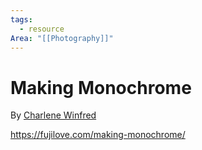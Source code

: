 ```yaml
---
tags:
  - resource
Area: "[[Photography]]"
---
```


# Making Monochrome

By [Charlene Winfred](https://fujilove.com/author/charlenewinfred/ "Posts by Charlene Winfred")

https://fujilove.com/making-monochrome/